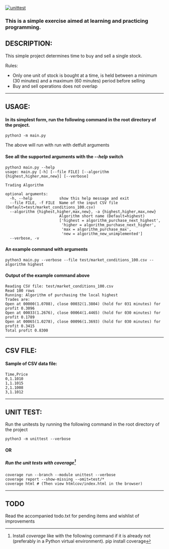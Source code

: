 [![unittest](https://github.com/bijalthanawala/trading_algorithms/actions/workflows/unittest.yml/badge.svg)](https://github.com/bijalthanawala/trading_algorithms/actions/workflows/unittest.yml)


### This is a simple exercise aimed at learning and practicing programming.

## DESCRIPTION:
This simple project determines time to buy and sell a single stock.

Rules:
- Only one unit of stock is bought at a time, is held between a minimum (30 minutes) and a maximum (60 minutes) period before selling
- Buy and sell operations does not overlap

-----------------------

## USAGE:

#### In its simplest form, run the following command in the root directory of the project.
```
python3 -m main.py
```
The above will run with run with detfult arguments

#### See all the supported arguments with the *--help* switch

```
python3 main.py --help
usage: main.py [-h] [--file FILE] [--algorithm {highest,higher,max,new}] [--verbose]

Trading Algorithm

optional arguments:
  -h, --help            show this help message and exit
  --file FILE, -f FILE  Name of the input CSV file (Default=test/market_conditions_100.csv)
  --algorithm {highest,higher,max,new}, -a {highest,higher,max,new}
                        Algorithm short name (Default=highest)
                        ['highest = algorithm_purchase_next_highest',
                         'higher = algorithm_purchase_next_higher',
                         'max = algorithm_purchase_max',
                         'new = algorithm_new_unimplemented']
  --verbose, -v
```


#### An example command with arguments

```
python3 main.py --verbose --file test/market_conditions_100.csv --algorithm highest
```

#### Output of the example command above
```
Reading CSV file: test/market_conditions_100.csv
Read 100 rows
Running: Algorithm of purchasing the local highest
Trades are:
Open at 00000(1.0708), close 00032(1.3804) (hold for 031 minutes) for profit 0.3096
Open at 00033(1.2676), close 00064(1.4465) (hold for 030 minutes) for profit 0.1789
Open at 00065(1.0278), close 00096(1.3693) (hold for 030 minutes) for profit 0.3415
Total profit 0.8300
```

-----------------------

## CSV FILE:

#### Sample of CSV data file:

```
Time,Price
0,1.1010
1,1.1015
2,1.1008
3,1.1012
```

-----------------------

## UNIT TEST:

Run the unitests by running the following command in the root directory of the project

```
python3 -m unittest --verbose
```

#### OR

##### Run the unit tests with coverage[^1]
```
coverage run --branch --module unittest --verbose
coverage report --show-missing --omit=test/*
coverage html # (Then view htmlcov/index.html in the browser)
```

-----------------------

## TODO

Read the accompanied todo.txt for pending items and wishlist of improvements


[^1]: Install *coverage* like with the following command if it is already not (preferably in a Python virtual environment).
    pip install coverage

